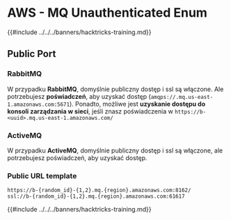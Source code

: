 # AWS - MQ Unauthenticated Enum

{{#include ../../../banners/hacktricks-training.md}}

## Public Port

### **RabbitMQ**

W przypadku **RabbitMQ**, domyślnie publiczny dostęp i ssl są włączone. Ale potrzebujesz **poświadczeń**, aby uzyskać dostęp (`amqps://.mq.us-east-1.amazonaws.com:5671`​​). Ponadto, możliwe jest **uzyskanie dostępu do konsoli zarządzania w sieci**, jeśli znasz poświadczenia w `https://b-<uuid>.mq.us-east-1.amazonaws.com/`

### ActiveMQ

W przypadku **ActiveMQ**, domyślnie publiczny dostęp i ssl są włączone, ale potrzebujesz poświadczeń, aby uzyskać dostęp.

### Public URL template
```
https://b-{random_id}-{1,2}.mq.{region}.amazonaws.com:8162/
ssl://b-{random_id}-{1,2}.mq.{region}.amazonaws.com:61617
```
{{#include ../../../banners/hacktricks-training.md}}
